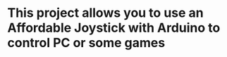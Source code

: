 # This project allows you to use an **Affordable Joystick** with **Arduino** to control PC or some games

